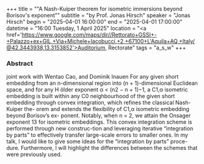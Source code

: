 +++
title = ""A Nash-Kuiper theorem for isometric immersions beyond Borisov's exponent”"
subtitle = "by Prof. Jonas Hirsch"
speaker = "Jonas Hirsch"
begin = "2025-04-01 16:00:00"
end = "2025-04-01 17:00:00"
datetime = "16:00 Tuesday, 1 April 2025"
location = "<a href='https://www.google.com/maps/dir//Rettorato+GSSI+-+Palazzo+ex+GIL,+Via+Michele+Iacobucci,+2,+67100+L'Aquila+AQ,+Italy/@42.3443938,13.3153852'>Auditorium, Rectorate</a>"
tags = "a_s_w"
+++

### Abstract
joint work with Wentao Cao, and Dominik Inauen
For any given short embedding from an n-dimensional region into (n + 1)-dimensional Euclidean space, and for any H ̈older exponent α < (n2 − n + 1)−1, a C1,α isometric embedding is built within any C0 neighbourhood of the given short embedding through convex integration, which refines the classical Nash-Kuiper the-
orem and extends the flexibility of C1,α isometric embedding beyond Borisov’s ex- ponent. Notably, when n = 2, we attain the Onsager exponent 13 for isometric embeddings. This convex integration scheme is performed through new construc-tion and leveraging iterative “integration by parts” to effectively transfer large-scale errors to smaller ones. In my talk, I would like to give some ideas for the “integration by parts” proce-dure. Furthermore, I will highlight the differences between the schemes that were previously used.
